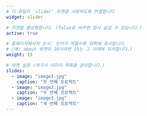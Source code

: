 ```yaml
---
# 이 파일이 'slider' 위젯을 사용하도록 연결합니다.
widget: slider

# 위젯을 활성화합니다. (false로 바꾸면 잠시 숨길 수 있습니다.)
active: true

# 홈페이지에서의 순서. 숫자가 작을수록 위쪽에 표시됩니다.
# (예: about 위젯이 10이라면 15는 그 아래에 위치합니다.)
weight: 15

# 위젯 설정 (여기서 이미지 목록을 관리합니다.)
slides:
  - image: "image1.jpg"
    caption: "첫 번째 프로젝트"
  - image: "image2.jpg"
    caption: "두 번째 프로젝트"
  - image: "image3.jpg"
    caption: "세 번째 프로젝트"
---
```

